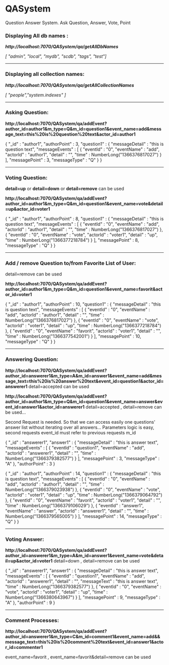 QASystem
========

Question Answer System. Ask Question, Answer, Vote, Point


### Displaying All db names : 

_**http://localhost:7070/QASystem/qa/getAllDbNames**_

_[ "admin", "local", "mydb", "scdb", "tags", "test"]_

***

### Displaying all collection names:

_**http://localhost:7070/QASystem/qa/getAllCollectionNames**_

_[ "people","system.indexes" ]_


***
### Asking Question:

**http://localhost:7070/QASystem/qa/addEvent?author_id=author1&m_type=Q&m_id=question1&event_name=add&message_text=this%20is%20question%20text&actor_id=author1**

{
        "_id" : "author1",
        "authorPoint" : 3,
        "question1" : {
                "messageDetail" : "this is question text",
                "messageEvents" : [
                        {
                                "eventId" : "0",
                                "eventName" : "add",
                                "actorId" : "author1",
                                "detail" : "",
                                "time" : NumberLong("1366376817027")
                        }
                ],
                "messagePoint" : 3,
                "messageType" : "Q"
        }
}

***
### Voting Question:

**detail=up**  or **detail=down**  or **detail=remove**  can be used

**http://localhost:7070/QASystem/qa/addEvent?author_id=author1&m_type=Q&m_id=question1&event_name=vote&detail=up&actor_id=voter1**

{
        "_id" : "author1",
        "authorPoint" : 8,
        "question1" : {
                "messageDetail" : "this is question text",
                "messageEvents" : [
                        {
                                "eventId" : "0",
                                "eventName" : "add",
                                "actorId" : "author1",
                                "detail" : "",
                                "time" : NumberLong("1366376817027")
                        },
                        {
                                "eventId" : "0",
                                "eventName" : "vote",
                                "actorId" : "voter1",
                                "detail" : "up",
                                "time" : NumberLong("1366377218784")
                        }
                ],
                "messagePoint" : 8,
                "messageType" : "Q"
        }
}

***
### Add / remove Question to/from Favorite List of User:

detail=remove can be used

**http://localhost:7070/QASystem/qa/addEvent?author_id=author1&m_type=Q&m_id=question1&event_name=favorit&actor_id=voter1**

{
        "_id" : "author1",
        "authorPoint" : 10,
        "question1" : {
                "messageDetail" : "this is question text",
                "messageEvents" : [
                        {
                                "eventId" : "0",
                                "eventName" : "add",
                                "actorId" : "author1",
                                "detail" : "",
                                "time" : NumberLong("1366376817027")
                        },
                        {
                                "eventId" : "0",
                                "eventName" : "vote",
                                "actorId" : "voter1",
                                "detail" : "up",
                                "time" : NumberLong("1366377218784")
                        },
                        {
                                "eventId" : "0",
                                "eventName" : "favorit",
                                "actorId" : "voter1",
                                "detail" : "",
                                "time" : NumberLong("1366377542001")
                        }
                ],
                "messagePoint" : 10,
                "messageType" : "Q"
        }
}

***
### Answering Question:

**http://localhost:7070/QASystem/qa/addEvent?author_id=answerer1&m_type=A&m_id=answer1&event_name=add&message_text=this%20is%20answer%20text&event_id=question1&actor_id=answerer1**   detail=accepted  can be used

**http://localhost:7070/QASystem/qa/addEvent?author_id=author1&m_type=Q&m_id=question1&event_name=answer&event_id=answer1&actor_id=answerer1**    detail=accepted , detail=remove  can be used...

Second Request is needed. So that we can access easily one questions' answer list without iterating over all answers... Parameters logic is easy, second requests event_id must refer to previous requests m_id

{
        "_id" : "answerer1",
        "answer1" : {
                "messageDetail" : "this is answer text",
                "messageEvents" : [
                        {
                                "eventId" : "question1",
                                "eventName" : "add",
                                "actorId" : "answerer1",
                                "detail" : "",
                                "time" : NumberLong("1366379382577")
                        }
                ],
                "messagePoint" : 3,
                "messageType" : "A"
        },
        "authorPoint" : 3
}

{
        "_id" : "author1",
        "authorPoint" : 14,
        "question1" : {
                "messageDetail" : "this is question text",
                "messageEvents" : [
                        {
                                "eventId" : "0",
                                "eventName" : "add",
                                "actorId" : "author1",
                                "detail" : "",
                                "time" : NumberLong("1366379023938")
                        },
                        {
                                "eventId" : "0",
                                "eventName" : "vote",
                                "actorId" : "voter1",
                                "detail" : "up",
                                "time" : NumberLong("1366379064792")
                        },
                        {
                                "eventId" : "0",
                                "eventName" : "favorit",
                                "actorId" : "voter1",
                                "detail" : "",
                                "time" : NumberLong("1366379106029")
                        },
                        {
                                "eventId" : "answer1",
                                "eventName" : "answer",
                                "actorId" : "answerer1",
                                "detail" : "",
                                "time" : NumberLong("1366379565005")
                        }
                ],
                "messagePoint" : 14,
                "messageType" : "Q"
        }
}


***
### Voting Answer:

**http://localhost:7070/QASystem/qa/addEvent?author_id=answerer1&m_type=A&m_id=answer1&event_name=vote&detail=up&actor_id=voter1**   detail=down  , detail=remove  can be used

{
        "_id" : "answerer1",
        "answer1" : {
                "messageDetail" : "this is answer text",
                "messageEvents" : [
                        {
                                "eventId" : "question1",
                                "eventName" : "add",
                                "actorId" : "answerer1",
                                "detail" : "",
                                "messageText" : "this is answer text",
                                "time" : NumberLong("1366379382577")
                        },
                        {
                                "eventId" : "0",
                                "eventName" : "vote",
                                "actorId" : "voter1",
                                "detail" : "up",
                                "time" : NumberLong("1366380643967")
                        }
                ],
                "messagePoint" : 9,
                "messageType" : "A"
        },
        "authorPoint" : 9
}

***
### Comment Processes:

**http://localhost:7070/QASystem/qa/addEvent?author_id=answerer1&m_type=C&m_id=comment1&event_name=add&&message_text=this%20is%20comment%20text&event_id=answer1&actor_id=commenter1**

event_name=favorit ,  event_name=favorit&detail=remove  can be used
